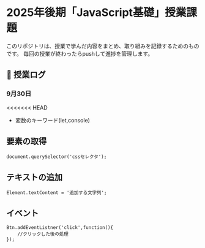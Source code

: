 # 2025年後期「JavaScript基礎」授業課題

このリポジトリは、授業で学んだ内容をまとめ、取り組みを記録するためのものです。
毎回の授業が終わったらpushして進捗を管理します。

## 📆 授業ログ

### 9月30日
<<<<<<< HEAD

- 変数のキーワード(let,console)

## 要素の取得

```
document.querySelector('cssセレクタ');
```

## テキストの追加

```
Element.textContent = '追加する文字列';
```

## イベント

```
Btn.addEventListner('click',function(){
    //クリックした後の処理
});
```